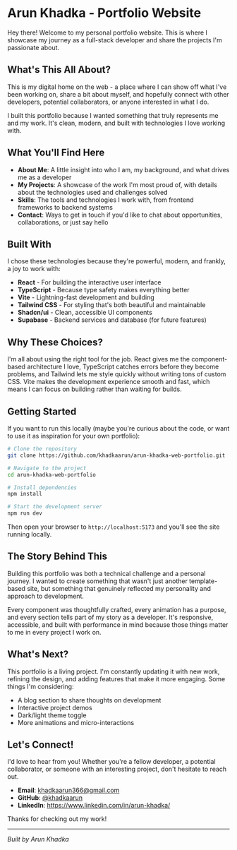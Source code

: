 # Arun Khadka - Portfolio Website

Hey there! Welcome to my personal portfolio website. This is where I showcase my journey as a full-stack developer and share the projects I'm passionate about.

## What's This All About?

This is my digital home on the web - a place where I can show off what I've been working on, share a bit about myself, and hopefully connect with other developers, potential collaborators, or anyone interested in what I do.

I built this portfolio because I wanted something that truly represents me and my work. It's clean, modern, and built with technologies I love working with.

## What You'll Find Here

- **About Me**: A little insight into who I am, my background, and what drives me as a developer
- **My Projects**: A showcase of the work I'm most proud of, with details about the technologies used and challenges solved
- **Skills**: The tools and technologies I work with, from frontend frameworks to backend systems
- **Contact**: Ways to get in touch if you'd like to chat about opportunities, collaborations, or just say hello

## Built With

I chose these technologies because they're powerful, modern, and frankly, a joy to work with:

- **React** - For building the interactive user interface
- **TypeScript** - Because type safety makes everything better
- **Vite** - Lightning-fast development and building
- **Tailwind CSS** - For styling that's both beautiful and maintainable
- **Shadcn/ui** - Clean, accessible UI components
- **Supabase** - Backend services and database (for future features)

## Why These Choices?

I'm all about using the right tool for the job. React gives me the component-based architecture I love, TypeScript catches errors before they become problems, and Tailwind lets me style quickly without writing tons of custom CSS. Vite makes the development experience smooth and fast, which means I can focus on building rather than waiting for builds.

## Getting Started

If you want to run this locally (maybe you're curious about the code, or want to use it as inspiration for your own portfolio):

```bash
# Clone the repository
git clone https://github.com/khadkaarun/arun-khadka-web-portfolio.git

# Navigate to the project
cd arun-khadka-web-portfolio

# Install dependencies
npm install

# Start the development server
npm run dev
```

Then open your browser to `http://localhost:5173` and you'll see the site running locally.

## The Story Behind This

Building this portfolio was both a technical challenge and a personal journey. I wanted to create something that wasn't just another template-based site, but something that genuinely reflected my personality and approach to development.

Every component was thoughtfully crafted, every animation has a purpose, and every section tells part of my story as a developer. It's responsive, accessible, and built with performance in mind because those things matter to me in every project I work on.

## What's Next?

This portfolio is a living project. I'm constantly updating it with new work, refining the design, and adding features that make it more engaging. Some things I'm considering:

- A blog section to share thoughts on development
- Interactive project demos
- Dark/light theme toggle
- More animations and micro-interactions

## Let's Connect!

I'd love to hear from you! Whether you're a fellow developer, a potential collaborator, or someone with an interesting project, don't hesitate to reach out.

- **Email**: khadkaarun366@gmail.com
- **GitHub**: [@khadkaarun](https://github.com/khadkaarun)
- **LinkedIn**: https://www.linkedin.com/in/arun-khadka/

Thanks for checking out my work!

---

*Built by Arun Khadka*
